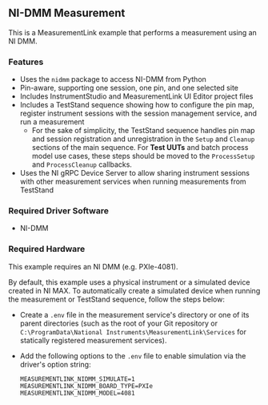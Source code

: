 ## NI-DMM Measurement

This is a MeasurementLink example that performs a measurement using an NI DMM.

### Features

- Uses the `nidmm` package to access NI-DMM from Python
- Pin-aware, supporting one session, one pin, and one selected site
- Includes InstrumentStudio and MeasurementLink UI Editor project files
- Includes a TestStand sequence showing how to configure the pin map, register
  instrument sessions with the session management service, and run a measurement
  - For the sake of simplicity, the TestStand sequence handles pin map and session
    registration and unregistration in the `Setup` and `Cleanup` sections of the main 
    sequence. For **Test UUTs** and batch process model use cases, these steps should
    be moved to the `ProcessSetup` and `ProcessCleanup` callbacks.
- Uses the NI gRPC Device Server to allow sharing instrument sessions with other
  measurement services when running measurements from TestStand

### Required Driver Software

- NI-DMM

### Required Hardware

This example requires an NI DMM (e.g. PXIe-4081).

By default, this example uses a physical instrument or a simulated device created in NI MAX. To
automatically create a simulated device when running the measurement or TestStand sequence, follow
the steps below:
- Create a `.env` file in the measurement service's directory or one of its parent directories (such
  as the root of your Git repository or `C:\ProgramData\National
  Instruments\MeasurementLink\Services` for statically registered measurement services).
- Add the following options to the `.env` file to enable simulation via the driver's option string:

  ```
  MEASUREMENTLINK_NIDMM_SIMULATE=1
  MEASUREMENTLINK_NIDMM_BOARD_TYPE=PXIe
  MEASUREMENTLINK_NIDMM_MODEL=4081
  ```
